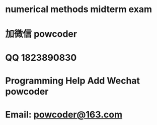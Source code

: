 # numerical methods midterm exam
# 加微信 powcoder

# QQ 1823890830

# Programming Help Add Wechat powcoder

# Email: powcoder@163.com

